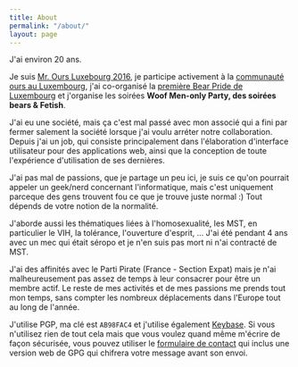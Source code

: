 ```yaml
---
title: About
permalink: "/about/"
layout: page
---
```

J'ai <span id="myAge">environ 20</span> ans.

Je suis [Mr. Ours Luxebourg 2016][Mr Bear 2016 FB], je participe activement à la [communauté ours au Luxembourg][Bear Dukes FB], j'ai co-organisé la [première Bear Pride de Luxembourg](https://www.facebook.com/events/1544314182538244/) et j'organise les soirées **Woof Men-only Party, des soirées bears & Fetish**.

J'ai eu une société, mais ça c'est mal passé avec mon associé qui a fini par fermer salement la société lorsque j'ai voulu arréter notre collaboration. Depuis j'ai un job, qui consiste principalement dans l'élaboration d'interface utilisateur pour des applications web, ainsi que la conception de toute l'expérience d'utilisation de ses dernières.

J'ai pas mal de passions, que je partage un peu ici, je suis ce qu'on pourrait appeler un geek/nerd concernant l'informatique, mais c'est uniquement parceque des gens trouvent fou ce que je trouve juste normal :) Tout dépends de votre notion de la normalité.

J'aborde aussi les thématiques liées à l'homosexualité, les MST, en particulier le VIH, la tolérance, l'ouverture d'esprit, ... J'ai été pendant 4 ans avec un mec qui était séropo et je n'en suis pas mort ni n'ai contracté de MST.

J'ai des affinités avec le Parti Pirate (France - Section Expat) mais je n'ai malheureusement pas assez de temps à leur consacrer pour être un membre actif. Le reste de mes activités et de mes passions me prends tout mon temps, sans compter les nombreux déplacements dans l'Europe tout au long de l'année.

J'utilise PGP, ma clé est `AB98FAC4` et j'utilise également [Keybase](https://keybase.io/clawfire). Si vous n'utilisez rien de tout cela mais que vous voulez quand même m'écrire de façon sécurisée, vous pouvez utiliser le [formulaire de contact](/contact/) qui inclus une version web de GPG qui chifrera votre message avant son envoi.

<script type="text/javascript">
function generateAge() {
  var date = ( ( Date.now() - new Date(1988,07,02) ) / 1000 / (60*60*24 ) / 360 );
  date = date.toString();
  return date.substr(0,11);
}
function writeAge() {
  document.getElementById('myAge').innerHTML = generateAge();
}
window.setInterval(writeAge,100);
</script>

[Mr Bear 2016 FB]:https://www.facebook.com/mr.bear.luxembourg/
[Bear Dukes FB]:https://www.facebook.com/luxembourgbears/
